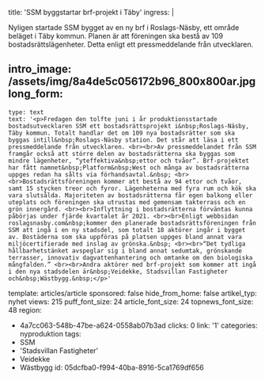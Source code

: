 title: 'SSM byggstartar brf-projekt i Täby'
ingress: |
  <p>Nyligen startade SSM bygget av en ny brf i Roslags-Näsby, ett område beläget i Täby kommun. Planen är att föreningen ska bestå av 109 bostadsrättslägenheter. Detta enligt ett pressmeddelande från utvecklaren.
  </p>
  
intro_image: /assets/img/8a4de5c056172b96_800x800ar.jpg
long_form:
  -
    type: text
    text: '<p>Fredagen den tolfte juni i år produktionsstartade bostadsutvecklaren SSM ett bostadsrättsprojekt i&nbsp;Roslags-Näsby, Täby kommun. Totalt handlar det om 109 nya bostadsrätter som ska byggas intill&nbsp;Roslags-Näsby station. Det står att läsa i ett pressmeddelande från utvecklaren. <br><br>Av pressmeddelandet från SSM framgår också att större delen av bostadsrätterna ska byggas som mindre lägenheter, “yteffektiva&nbsp;ettor och tvåor”. Brf-projektet har fått namnet&nbsp;Platform&nbsp;West och många av bostadsrätterna uppges redan ha sålts via förhandsavtal.&nbsp; <br><br>Bostadsrättsföreningen kommer att bestå av 94 ettor och tvåor, samt 15 stycken treor och fyror. Lägenheterna med fyra rum och kök ska vara slutsålda. Majoriteten av bostadsrätterna får egen balkong eller uteplats och föreningen ska utrustas med gemensam takterrass och en grön innergård. <br><br>Inflyttning i bostadsrätterna förväntas kunna påbörjas under fjärde kvartalet år 2021. <br><br>Enligt webbsidan roslagsnasby.com&nbsp;kommer den planerade bostadsrättsföreningen från SSM att ingå i en ny stadsdel, som totalt 18 aktörer ingår i bygget av. Bostäderna som ska uppföras på platsen uppges bland annat vara miljöcertifierade med inslag av grönska.&nbsp; <br><br>“Det tydliga hållbarhetstänket avspeglar sig i bland annat sedumtak, grönskande terrasser, innovativ dagvattenhantering och omtanke om den biologiska mångfalden.” <br><br>Andra aktörer med brf-projekt som kommer att ingå i den nya stadsdelen är&nbsp;Veidekke, Stadsvillan Fastigheter och&nbsp;Wästbygg.&nbsp;</p>'
template: articles/article
sponsored: false
hide_from_home: false
artikel_typ: nyhet
views: 215
puff_font_size: 24
article_font_size: 24
topnews_font_size: 48
region:
  - 4a7cc063-548b-47be-a624-0558ab07b3ad
clicks: 0
link: '1'
categories: nyproduktion
tags:
  - SSM
  - 'Stadsvillan Fastigheter'
  - Veidekke
  - Wästbygg
id: 05dcfba0-f994-40ba-8916-5ca1769df656
